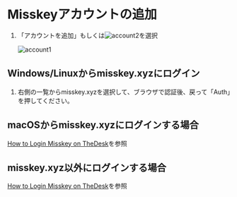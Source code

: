 # Misskeyアカウントの追加

1. 「アカウントを追加」もしくは![account2](https://dl.thedesk.top/media/account2.PNG)を選択

   ![account1](https://dl.thedesk.top/media/account1.PNG)

## Windows/Linuxからmisskey.xyzにログイン

1. 右側の一覧からmisskey.xyzを選択して、ブラウザで認証後、戻って「Auth」を押してください。

## macOSからmisskey.xyzにログインする場合
[How to Login Misskey on TheDesk](https://thedesk.top/how-to-login-misskey.html)を参照

## misskey.xyz以外にログインする場合
[How to Login Misskey on TheDesk](https://thedesk.top/how-to-login-misskey.html)を参照

